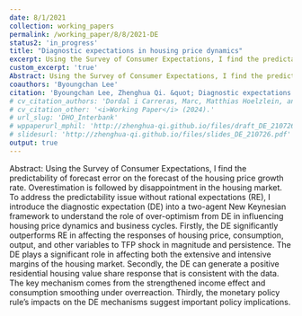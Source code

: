 ```yaml
---
date: 8/1/2021
collection: working_papers
permalink: /working_paper/8/8/2021-DE
status2: 'in_progress'
title: "Diagnostic expectations in housing price dynamics"
excerpt: Using the Survey of Consumer Expectations, I find the predictability of forecast error on the forecast of the housing price growth rate. Overestimation is followed by disappointment in the housing market. To address the predictability issue without rational expectations (RE), I introduce the diagnostic expectation (DE) into a two-agent New Keynesian framework to understand the role of over-optimism from DE in influencing housing price dynamics and business cycles. Firstly, the DE significantly outperforms RE in affecting the responses of housing price, consumption, output, and other variables to TFP shock in magnitude and persistence. The DE plays a significant role in affecting both the extensive and intensive margins of the housing market. Secondly, the DE can generate a positive residential housing value share response that is consistent with the data. The key mechanism comes from the strengthened income effect and consumption smoothing under overreaction. Thirdly, the monetary policy rule’s impacts on the DE mechanisms suggest important policy implications.
custom_excerpt: 'true'
Abstract: Using the Survey of Consumer Expectations, I find the predictability of forecast error on the forecast of the housing price growth rate. Overestimation is followed by disappointment in the housing market. To address the predictability issue without rational expectations (RE), I introduce the diagnostic expectation (DE) into a two-agent New Keynesian framework to understand the role of over-optimism from DE in influencing housing price dynamics and business cycles. Firstly, the DE significantly outperforms RE in affecting the responses of housing price, consumption, output, and other variables to TFP shock in magnitude and persistence. The DE plays a significant role in affecting both the extensive and intensive margins of the housing market. Secondly, the DE can generate a positive residential housing value share response that is consistent with the data. The key mechanism comes from the strengthened income effect and consumption smoothing under overreaction. Thirdly, the monetary policy rule’s impacts on the DE mechanisms suggest important policy implications.
coauthors: 'Byoungchan Lee'
citation: 'Byoungchan Lee, Zhenghua Qi. &quot; Diagnostic expectations in housing price dynamics.&quot;  <i>Work In Progress</i> (2021).'
# cv_citation_authors: 'Dordal i Carreras, Marc, Matthias Hoelzlein, and Jens Orben.'
# cv_citation_other: '<i>Working Paper</i> (2024).'
# url_slug: 'DHO_Interbank'
# wppaperurl_mphil: 'http://zhenghua-qi.github.io/files/draft_DE_210726.pdf'
# slidesurl: 'http://zhenghua-qi.github.io/files/slides_DE_210726.pdf'
output: true
---
```

Abstract: Using the Survey of Consumer Expectations, I find the predictability of forecast error on the forecast of the housing price growth rate. Overestimation is followed by disappointment in the housing market. To address the predictability issue without rational expectations (RE), I introduce the diagnostic expectation (DE) into a two-agent New Keynesian framework to understand the role of over-optimism from DE in influencing housing price dynamics and business cycles. Firstly, the DE significantly outperforms RE in affecting the responses of housing price, consumption, output, and other variables to TFP shock in magnitude and persistence. The DE plays a significant role in affecting both the extensive and intensive margins of the housing market. Secondly, the DE can generate a positive residential housing value share response that is consistent with the data. The key mechanism comes from the strengthened income effect and consumption smoothing under overreaction. Thirdly, the monetary policy rule’s impacts on the DE mechanisms suggest important policy implications.

<!-- [[Draft](http://marcdordal.github.io/files/WP_Trade_Model_Banks.pdf)] [[Slides](http://marcdordal.github.io/files/slides_Trade_Model_Banks.pdf)]  -->

<!-- Recommended citation: Dordal i Carreras, Marc, Matthias Hoelzlein, and Jens Orben. "Efficiency, Risk and the Gains from Trade in Interbank Markets."  <i>Working Paper</i> (2024). http://marcdordal.github.io/files/WP_Trade_Model_Banks.pdf -->
